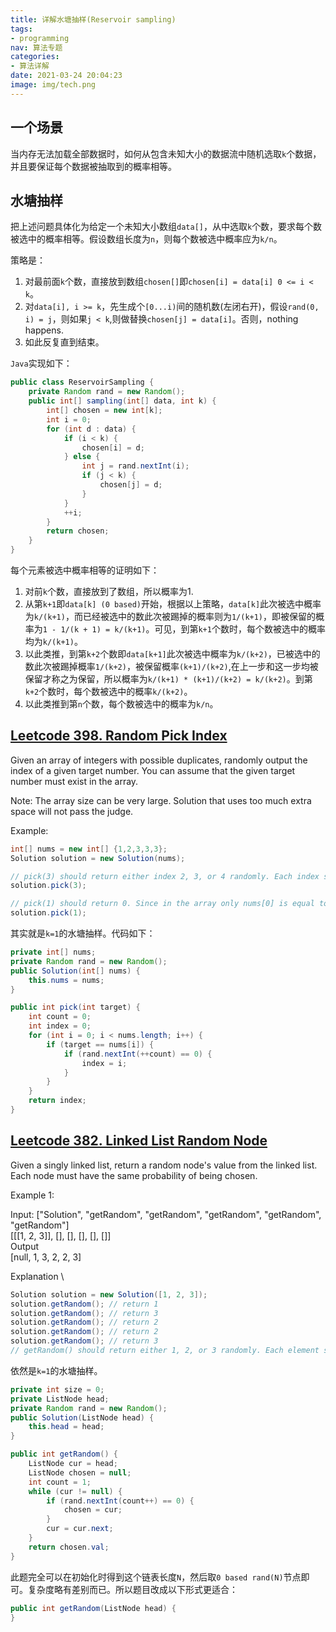 ```yaml
---
title: 详解水塘抽样(Reservoir sampling)
tags:
- programming
nav: 算法专题
categories:
- 算法详解
date: 2021-03-24 20:04:23
image: img/tech.png
---
```

## 一个场景
当内存无法加载全部数据时，如何从包含未知大小的数据流中随机选取`k`个数据，并且要保证每个数据被抽取到的概率相等。

## 水塘抽样
把上述问题具体化为给定一个未知大小数组`data[]`，从中选取`k`个数，要求每个数被选中的概率相等。假设数组长度为`n`，则每个数被选中概率应为`k/n`。

策略是：

1. 对最前面`k`个数，直接放到数组`chosen[]`即`chosen[i] = data[i] 0 <= i < k`。
2. 对`data[i], i >= k`，先生成个`[0...i)`间的随机数(左闭右开)，假设`rand(0, i) = j`，则如果`j < k`,则做替换`chosen[j] = data[i]`。否则，nothing happens.
3. 如此反复直到结束。

`Java`实现如下：
```java
public class ReservoirSampling {
    private Random rand = new Random();
    public int[] sampling(int[] data, int k) {
        int[] chosen = new int[k];
        int i = 0;
        for (int d : data) {
            if (i < k) {
                chosen[i] = d;
            } else {
                int j = rand.nextInt(i);
                if (j < k) {
                    chosen[j] = d;
                }
            }
            ++i;
        }
        return chosen;
    }
}
```

每个元素被选中概率相等的证明如下：

1. 对前`k`个数，直接放到了数组，所以概率为1.
2. 从第`k+1`即`data[k] (0 based)`开始，根据以上策略，`data[k]`此次被选中概率为`k/(k+1)`，而已经被选中的数此次被踢掉的概率则为`1/(k+1)`，即被保留的概率为`1 - 1/(k + 1) = k/(k+1)`。可见，到第`k+1`个数时，每个数被选中的概率均为`k/(k+1)`。
3. 以此类推，到第`k+2`个数即`data[k+1]`此次被选中概率为`k/(k+2)`，已被选中的数此次被踢掉概率`1/(k+2)`，被保留概率`(k+1)/(k+2)`,在上一步和这一步均被保留才称之为保留，所以概率为`k/(k+1) * (k+1)/(k+2) = k/(k+2)`。到第`k+2`个数时，每个数被选中的概率`k/(k+2)`。
4. 以此类推到第`n`个数，每个数被选中的概率为`k/n`。


## [Leetcode 398. Random Pick Index](https://leetcode.com/problems/random-pick-index/)
Given an array of integers with possible duplicates, randomly output the index of a given target number. You can assume that the given target number must exist in the array.

Note:
The array size can be very large. Solution that uses too much extra space will not pass the judge.

Example:

```java
int[] nums = new int[] {1,2,3,3,3};
Solution solution = new Solution(nums);

// pick(3) should return either index 2, 3, or 4 randomly. Each index should have equal probability of returning.
solution.pick(3);

// pick(1) should return 0. Since in the array only nums[0] is equal to 1.
solution.pick(1);
```

其实就是`k=1`的水塘抽样。代码如下：
```java
private int[] nums;
private Random rand = new Random();
public Solution(int[] nums) {
    this.nums = nums;
}

public int pick(int target) {
    int count = 0;
    int index = 0;
    for (int i = 0; i < nums.length; i++) {
        if (target == nums[i]) {
            if (rand.nextInt(++count) == 0) {
                index = i;
            }
        }
    }
    return index;
}
```

## [Leetcode 382. Linked List Random Node](https://leetcode.com/problems/linked-list-random-node/)

Given a singly linked list, return a random node's value from the linked list. Each node must have the same probability of being chosen.

Example 1:

Input:
["Solution", "getRandom", "getRandom", "getRandom", "getRandom", "getRandom"] \
[[[1, 2, 3]], [], [], [], [], []] \
Output \
[null, 1, 3, 2, 2, 3]

Explanation \
```java
Solution solution = new Solution([1, 2, 3]);
solution.getRandom(); // return 1
solution.getRandom(); // return 3
solution.getRandom(); // return 2
solution.getRandom(); // return 2
solution.getRandom(); // return 3
// getRandom() should return either 1, 2, or 3 randomly. Each element should have equal probability of returning.
```
依然是`k=1`的水塘抽样。
```java
private int size = 0;
private ListNode head;
private Random rand = new Random();
public Solution(ListNode head) {
    this.head = head;
}

public int getRandom() {
    ListNode cur = head;
    ListNode chosen = null;
    int count = 1;
    while (cur != null) {
        if (rand.nextInt(count++) == 0) {
            chosen = cur;
        }
        cur = cur.next;
    }
    return chosen.val;
}
```
此题完全可以在初始化时得到这个链表长度`N`，然后取`0 based rand(N)`节点即可。复杂度略有差别而已。所以题目改成以下形式更适合：
```java
public int getRandom(ListNode head) {
}
```